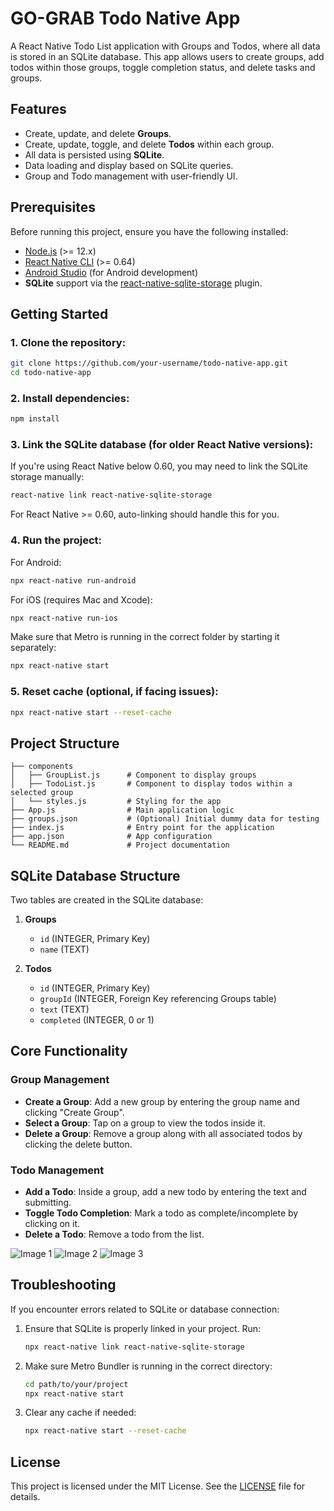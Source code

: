 # GO-GRAB Todo Native App

A React Native Todo List application with Groups and Todos, where all data is stored in an SQLite database. This app allows users to create groups, add todos within those groups, toggle completion status, and delete tasks and groups.

## Features

- Create, update, and delete **Groups**.
- Create, update, toggle, and delete **Todos** within each group.
- All data is persisted using **SQLite**.
- Data loading and display based on SQLite queries.
- Group and Todo management with user-friendly UI.

## Prerequisites

Before running this project, ensure you have the following installed:

- [Node.js](https://nodejs.org/) (>= 12.x)
- [React Native CLI](https://reactnative.dev/docs/environment-setup) (>= 0.64)
- [Android Studio](https://developer.android.com/studio) (for Android development)
- **SQLite** support via the [react-native-sqlite-storage](https://github.com/andpor/react-native-sqlite-storage) plugin.

## Getting Started

### 1. Clone the repository:

```bash
git clone https://github.com/your-username/todo-native-app.git
cd todo-native-app
```

### 2. Install dependencies:

```bash
npm install
```

### 3. Link the SQLite database (for older React Native versions):

If you're using React Native below 0.60, you may need to link the SQLite storage manually:

```bash
react-native link react-native-sqlite-storage
```

For React Native >= 0.60, auto-linking should handle this for you.

### 4. Run the project:

For Android:

```bash
npx react-native run-android
```

For iOS (requires Mac and Xcode):

```bash
npx react-native run-ios
```

Make sure that Metro is running in the correct folder by starting it separately:

```bash
npx react-native start
```

### 5. Reset cache (optional, if facing issues):

```bash
npx react-native start --reset-cache
```

## Project Structure

```
├── components
│   ├── GroupList.js      # Component to display groups
│   ├── TodoList.js       # Component to display todos within a selected group
│   └── styles.js         # Styling for the app
├── App.js                # Main application logic
├── groups.json           # (Optional) Initial dummy data for testing
├── index.js              # Entry point for the application
├── app.json              # App configuration
└── README.md             # Project documentation
```

## SQLite Database Structure

Two tables are created in the SQLite database:
1. **Groups**
   - `id` (INTEGER, Primary Key)
   - `name` (TEXT)

2. **Todos**
   - `id` (INTEGER, Primary Key)
   - `groupId` (INTEGER, Foreign Key referencing Groups table)
   - `text` (TEXT)
   - `completed` (INTEGER, 0 or 1)

## Core Functionality

### Group Management
- **Create a Group**: Add a new group by entering the group name and clicking "Create Group".
- **Select a Group**: Tap on a group to view the todos inside it.
- **Delete a Group**: Remove a group along with all associated todos by clicking the delete button.

### Todo Management
- **Add a Todo**: Inside a group, add a new todo by entering the text and submitting.
- **Toggle Todo Completion**: Mark a todo as complete/incomplete by clicking on it.
- **Delete a Todo**: Remove a todo from the list.

![Image 1](https://i.postimg.cc/3JY7WzPk/Whats-App-Image-2024-09-24-at-20-49-15-67c59b70.jpg)
![Image 2](https://i.postimg.cc/k4TN80T7/Whats-App-Image-2024-09-24-at-20-49-15-b13901e5.jpg)
![Image 3](https://i.postimg.cc/nLPBh4rL/Whats-App-Image-2024-09-24-at-20-49-15-f70470dc.jpg)

## Troubleshooting

If you encounter errors related to SQLite or database connection:
1. Ensure that SQLite is properly linked in your project. Run:
   ```bash
   npx react-native link react-native-sqlite-storage
   ```
   
2. Make sure Metro Bundler is running in the correct directory:
   ```bash
   cd path/to/your/project
   npx react-native start
   ```

3. Clear any cache if needed:
   ```bash
   npx react-native start --reset-cache
   ```

## License

This project is licensed under the MIT License. See the [LICENSE](LICENSE) file for details.

